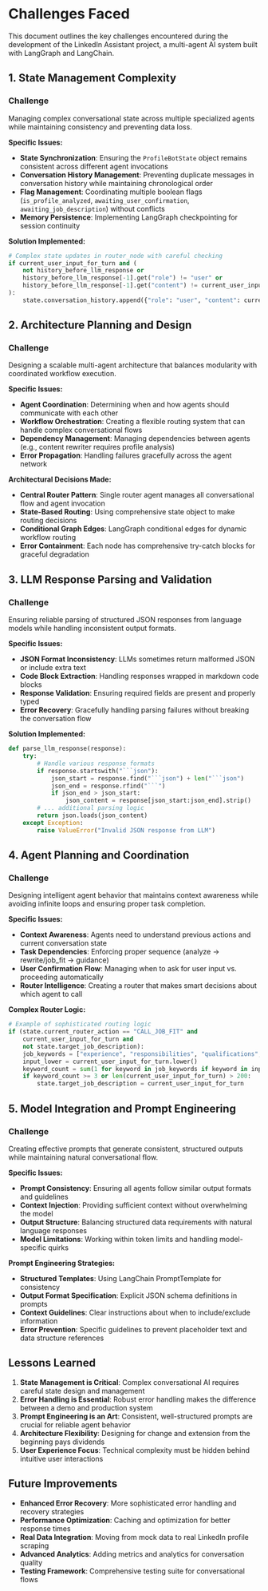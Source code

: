 # Challenges Faced

This document outlines the key challenges encountered during the development of the LinkedIn Assistant project, a multi-agent AI system built with LangGraph and LangChain.

## 1. State Management Complexity

### Challenge
Managing complex conversational state across multiple specialized agents while maintaining consistency and preventing data loss.

**Specific Issues:**
- **State Synchronization**: Ensuring the `ProfileBotState` object remains consistent across different agent invocations
- **Conversation History Management**: Preventing duplicate messages in conversation history while maintaining chronological order
- **Flag Management**: Coordinating multiple boolean flags (`is_profile_analyzed`, `awaiting_user_confirmation`, `awaiting_job_description`) without conflicts
- **Memory Persistence**: Implementing LangGraph checkpointing for session continuity

**Solution Implemented:**
```python
# Complex state updates in router_node with careful checking
if current_user_input_for_turn and (
    not history_before_llm_response or 
    history_before_llm_response[-1].get("role") != "user" or 
    history_before_llm_response[-1].get("content") != current_user_input_for_turn
):
    state.conversation_history.append({"role": "user", "content": current_user_input_for_turn})
```

## 2. Architecture Planning and Design

### Challenge
Designing a scalable multi-agent architecture that balances modularity with coordinated workflow execution.

**Specific Issues:**
- **Agent Coordination**: Determining when and how agents should communicate with each other
- **Workflow Orchestration**: Creating a flexible routing system that can handle complex conversational flows
- **Dependency Management**: Managing dependencies between agents (e.g., content rewriter requires profile analysis)
- **Error Propagation**: Handling failures gracefully across the agent network

**Architectural Decisions Made:**
- **Central Router Pattern**: Single router agent manages all conversational flow and agent invocation
- **State-Based Routing**: Using comprehensive state object to make routing decisions
- **Conditional Graph Edges**: LangGraph conditional edges for dynamic workflow routing
- **Error Containment**: Each node has comprehensive try-catch blocks for graceful degradation

## 3. LLM Response Parsing and Validation

### Challenge
Ensuring reliable parsing of structured JSON responses from language models while handling inconsistent output formats.

**Specific Issues:**
- **JSON Format Inconsistency**: LLMs sometimes return malformed JSON or include extra text
- **Code Block Extraction**: Handling responses wrapped in markdown code blocks
- **Response Validation**: Ensuring required fields are present and properly typed
- **Error Recovery**: Gracefully handling parsing failures without breaking the conversation flow

**Solution Implemented:**
```python
def parse_llm_response(response):
    try:
        # Handle various response formats
        if response.startswith("```json"):
            json_start = response.find("```json") + len("```json")
            json_end = response.rfind("```")
            if json_end > json_start:
                json_content = response[json_start:json_end].strip()
        # ... additional parsing logic
        return json.loads(json_content)
    except Exception:
        raise ValueError("Invalid JSON response from LLM")
```

## 4. Agent Planning and Coordination

### Challenge
Designing intelligent agent behavior that maintains context awareness while avoiding infinite loops and ensuring proper task completion.

**Specific Issues:**
- **Context Awareness**: Agents need to understand previous actions and current conversation state
- **Task Dependencies**: Enforcing proper sequence (analyze → rewrite/job_fit → guidance)
- **User Confirmation Flow**: Managing when to ask for user input vs. proceeding automatically
- **Router Intelligence**: Creating a router that makes smart decisions about which agent to call

**Complex Router Logic:**
```python
# Example of sophisticated routing logic
if (state.current_router_action == "CALL_JOB_FIT" and 
    current_user_input_for_turn and 
    not state.target_job_description):
    job_keywords = ["experience", "responsibilities", "qualifications", ...]
    input_lower = current_user_input_for_turn.lower()
    keyword_count = sum(1 for keyword in job_keywords if keyword in input_lower)
    if keyword_count >= 3 or len(current_user_input_for_turn) > 200:
        state.target_job_description = current_user_input_for_turn
```

## 5. Model Integration and Prompt Engineering

### Challenge
Creating effective prompts that generate consistent, structured outputs while maintaining natural conversational flow.

**Specific Issues:**
- **Prompt Consistency**: Ensuring all agents follow similar output formats and guidelines
- **Context Injection**: Providing sufficient context without overwhelming the model
- **Output Structure**: Balancing structured data requirements with natural language responses
- **Model Limitations**: Working within token limits and handling model-specific quirks

**Prompt Engineering Strategies:**
- **Structured Templates**: Using LangChain PromptTemplate for consistency
- **Output Format Specification**: Explicit JSON schema definitions in prompts
- **Context Guidelines**: Clear instructions about when to include/exclude information
- **Error Prevention**: Specific guidelines to prevent placeholder text and data structure references


## Lessons Learned

1. **State Management is Critical**: Complex conversational AI requires careful state design and management
2. **Error Handling is Essential**: Robust error handling makes the difference between a demo and production system
3. **Prompt Engineering is an Art**: Consistent, well-structured prompts are crucial for reliable agent behavior
4. **Architecture Flexibility**: Designing for change and extension from the beginning pays dividends
5. **User Experience Focus**: Technical complexity must be hidden behind intuitive user interactions

## Future Improvements

- **Enhanced Error Recovery**: More sophisticated error handling and recovery strategies
- **Performance Optimization**: Caching and optimization for better response times
- **Real Data Integration**: Moving from mock data to real LinkedIn profile scraping
- **Advanced Analytics**: Adding metrics and analytics for conversation quality
- **Testing Framework**: Comprehensive testing suite for conversational flows